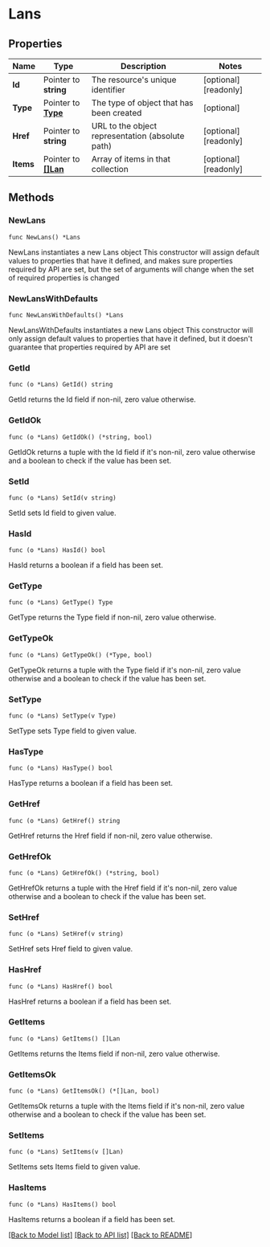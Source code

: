 # Lans

## Properties

Name | Type | Description | Notes
------------ | ------------- | ------------- | -------------
**Id** | Pointer to **string** | The resource&#39;s unique identifier | [optional] [readonly] 
**Type** | Pointer to [**Type**](Type.md) | The type of object that has been created | [optional] 
**Href** | Pointer to **string** | URL to the object representation (absolute path) | [optional] [readonly] 
**Items** | Pointer to [**[]Lan**](Lan.md) | Array of items in that collection | [optional] [readonly] 

## Methods

### NewLans

`func NewLans() *Lans`

NewLans instantiates a new Lans object
This constructor will assign default values to properties that have it defined,
and makes sure properties required by API are set, but the set of arguments
will change when the set of required properties is changed

### NewLansWithDefaults

`func NewLansWithDefaults() *Lans`

NewLansWithDefaults instantiates a new Lans object
This constructor will only assign default values to properties that have it defined,
but it doesn't guarantee that properties required by API are set

### GetId

`func (o *Lans) GetId() string`

GetId returns the Id field if non-nil, zero value otherwise.

### GetIdOk

`func (o *Lans) GetIdOk() (*string, bool)`

GetIdOk returns a tuple with the Id field if it's non-nil, zero value otherwise
and a boolean to check if the value has been set.

### SetId

`func (o *Lans) SetId(v string)`

SetId sets Id field to given value.

### HasId

`func (o *Lans) HasId() bool`

HasId returns a boolean if a field has been set.

### GetType

`func (o *Lans) GetType() Type`

GetType returns the Type field if non-nil, zero value otherwise.

### GetTypeOk

`func (o *Lans) GetTypeOk() (*Type, bool)`

GetTypeOk returns a tuple with the Type field if it's non-nil, zero value otherwise
and a boolean to check if the value has been set.

### SetType

`func (o *Lans) SetType(v Type)`

SetType sets Type field to given value.

### HasType

`func (o *Lans) HasType() bool`

HasType returns a boolean if a field has been set.

### GetHref

`func (o *Lans) GetHref() string`

GetHref returns the Href field if non-nil, zero value otherwise.

### GetHrefOk

`func (o *Lans) GetHrefOk() (*string, bool)`

GetHrefOk returns a tuple with the Href field if it's non-nil, zero value otherwise
and a boolean to check if the value has been set.

### SetHref

`func (o *Lans) SetHref(v string)`

SetHref sets Href field to given value.

### HasHref

`func (o *Lans) HasHref() bool`

HasHref returns a boolean if a field has been set.

### GetItems

`func (o *Lans) GetItems() []Lan`

GetItems returns the Items field if non-nil, zero value otherwise.

### GetItemsOk

`func (o *Lans) GetItemsOk() (*[]Lan, bool)`

GetItemsOk returns a tuple with the Items field if it's non-nil, zero value otherwise
and a boolean to check if the value has been set.

### SetItems

`func (o *Lans) SetItems(v []Lan)`

SetItems sets Items field to given value.

### HasItems

`func (o *Lans) HasItems() bool`

HasItems returns a boolean if a field has been set.


[[Back to Model list]](../README.md#documentation-for-models) [[Back to API list]](../README.md#documentation-for-api-endpoints) [[Back to README]](../README.md)


